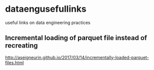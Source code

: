 # dataengusefullinks
useful links on data engineering practices


## Incremental loading of parquet file instead of recreating
http://aseigneurin.github.io/2017/03/14/incrementally-loaded-parquet-files.html

